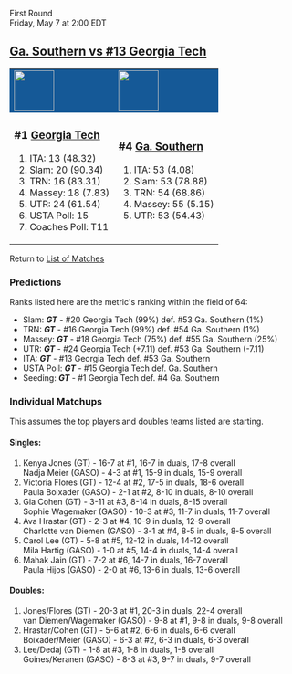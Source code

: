 First Round  
Friday, May 7 at 2:00 EDT
## [Ga. Southern vs #13 Georgia Tech](https://www.ncaa.com/game/5833659) 

<table>  
<tr style="background-color: #155997 !important"><td><a href="../index.md"><a href="../index.md"><img src="https://www.ncaa.com/sites/default/files/images/logos/schools/g/georgia-tech.70.png" width="70" height="70" /></a></a></td><td><a href="../index.md"><a href="../index.md"><img src="https://www.ncaa.com/sites/default/files/images/logos/schools/g/ga-southern.70.png" width="70" height="70" /></a></a></td></tr>
<tr><td>  

<h3>#1 <a href="../index.md">Georgia Tech</a></h3>  

<ol>  
<li>ITA: 13 (48.32)</li>  
<li>Slam: 20 (90.34)</li>  
<li>TRN: 16 (83.31)</li>  
<li>Massey: 18 (7.83)</li>  
<li>UTR: 24 (61.54)</li>  
<li>USTA Poll: 15</li>  
<li>Coaches Poll: T11</li>  
</ol>  

</td><td>  

<h3>#4 <a href="../index.md">Ga. Southern</a></h3>  

<ol>  
<li>ITA: 53 (4.08)</li>  
<li>Slam: 53 (78.88)</li>  
<li>TRN: 54 (68.86)</li>  
<li>Massey: 55 (5.15)</li>  
<li>UTR: 53 (54.43)</li>  
</ol>  

</td></tr></table>  

Return to [List of Matches](../index.md)  

### Predictions  

Ranks listed here are the metric's ranking within the field of 64:  
- Slam: ***GT*** - #20 Georgia Tech (99%) def. #53 Ga. Southern (1%)  
- TRN: ***GT*** - #16 Georgia Tech (99%) def. #54 Ga. Southern (1%)  
- Massey: ***GT*** - #18 Georgia Tech (75%) def. #55 Ga. Southern (25%)  
- UTR: ***GT*** - #24 Georgia Tech (+7.11) def. #53 Ga. Southern (-7.11)  
- ITA: ***GT*** - #13 Georgia Tech def. #53 Ga. Southern  
- USTA Poll: ***GT*** - #15 Georgia Tech def. Ga. Southern  
- Seeding: ***GT*** - #1 Georgia Tech def. #4 Ga. Southern  

### Individual Matchups  

This assumes the top players and doubles teams listed are starting.  

#### Singles:  
1. Kenya Jones (GT) - 16-7 at #1, 16-7 in duals, 17-8 overall  
   Nadja Meier (GASO) - 4-3 at #1, 15-9 in duals, 15-9 overall
2. Victoria Flores (GT) - 12-4 at #2, 17-5 in duals, 18-6 overall  
   Paula Boixader (GASO) - 2-1 at #2, 8-10 in duals, 8-10 overall
3. Gia Cohen (GT) - 3-11 at #3, 8-14 in duals, 8-15 overall  
   Sophie Wagemaker (GASO) - 10-3 at #3, 11-7 in duals, 11-7 overall
4. Ava Hrastar (GT) - 2-3 at #4, 10-9 in duals, 12-9 overall  
   Charlotte van Diemen (GASO) - 3-1 at #4, 8-5 in duals, 8-5 overall
5. Carol Lee (GT) - 5-8 at #5, 12-12 in duals, 14-12 overall  
   Mila Hartig (GASO) - 1-0 at #5, 14-4 in duals, 14-4 overall
6. Mahak Jain (GT) - 7-2 at #6, 14-7 in duals, 16-7 overall  
   Paula Hijos (GASO) - 2-0 at #6, 13-6 in duals, 13-6 overall

#### Doubles:  
1. Jones/Flores (GT) - 20-3 at #1, 20-3 in duals, 22-4 overall  
   van Diemen/Wagemaker (GASO) - 9-8 at #1, 9-8 in duals, 9-8 overall
2. Hrastar/Cohen (GT) - 5-6 at #2, 6-6 in duals, 6-6 overall  
   Boixader/Meier (GASO) - 6-3 at #2, 6-3 in duals, 6-3 overall
3. Lee/Dedaj (GT) - 1-8 at #3, 1-8 in duals, 1-8 overall  
   Goines/Keranen (GASO) - 8-3 at #3, 9-7 in duals, 9-7 overall